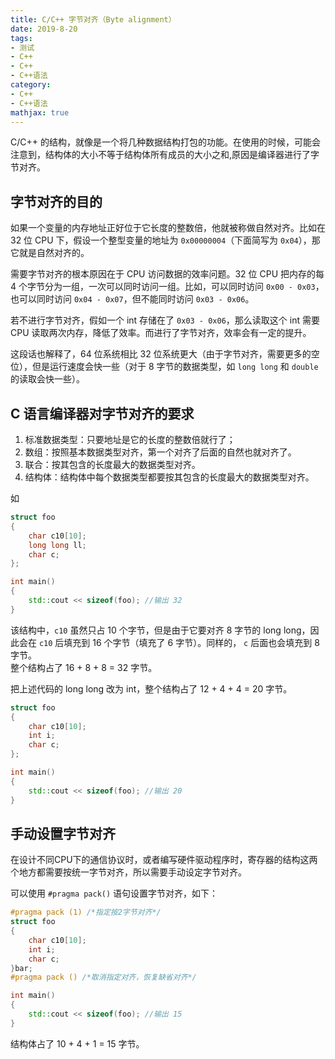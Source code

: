 ```yaml
---
title: C/C++ 字节对齐（Byte alignment）
date: 2019-8-20
tags:
- 测试
- C++
- C++
- C++语法
category:
- C++
- C++语法
mathjax: true
---
```


C/C++ 的结构，就像是一个将几种数据结构打包的功能。在使用的时候，可能会注意到，结构体的大小不等于结构体所有成员的大小之和,原因是编译器进行了字节对齐。

## 字节对齐的目的

如果一个变量的内存地址正好位于它长度的整数倍，他就被称做自然对齐。比如在 32 位 CPU 下，假设一个整型变量的地址为 `0x00000004`（下面简写为 `0x04`），那它就是自然对齐的。

需要字节对齐的根本原因在于 CPU 访问数据的效率问题。32 位 CPU 把内存的每 4 个字节分为一组，一次可以同时访问一组。比如，可以同时访问 `0x00 - 0x03`，也可以同时访问 `0x04 - 0x07`，但不能同时访问 `0x03 - 0x06`。  

若不进行字节对齐，假如一个 int 存储在了 `0x03 - 0x06`，那么读取这个 int 需要 CPU 读取两次内存，降低了效率。而进行了字节对齐，效率会有一定的提升。

这段话也解释了，64 位系统相比 32 位系统更大（由于字节对齐，需要更多的空位），但是运行速度会快一些（对于 8 字节的数据类型，如 `long long` 和 `double` 的读取会快一些）。

## C 语言编译器对字节对齐的要求

1. 标准数据类型：只要地址是它的长度的整数倍就行了；  
2. 数组：按照基本数据类型对齐，第一个对齐了后面的自然也就对齐了。  
3. 联合：按其包含的长度最大的数据类型对齐。
4. 结构体：结构体中每个数据类型都要按其包含的长度最大的数据类型对齐。

如

```c++
struct foo
{
	char c10[10];
	long long ll;
	char c;
};

int main()
{
    std::cout << sizeof(foo); //输出 32
}
```

该结构中，`c10` 虽然只占 10 个字节，但是由于它要对齐 8 字节的 long long，因此会在 `c10` 后填充到 16 个字节（填充了 6 字节）。同样的， `c` 后面也会填充到 8 字节。  
整个结构占了 16 + 8 + 8 = 32 字节。

把上述代码的 long long 改为 int，整个结构占了 12 + 4 + 4 = 20 字节。

```c++
struct foo
{
	char c10[10];
	int i;
	char c;
};

int main()
{
    std::cout << sizeof(foo); //输出 20
}
```

## 手动设置字节对齐

在设计不同CPU下的通信协议时，或者编写硬件驱动程序时，寄存器的结构这两个地方都需要按统一字节对齐，所以需要手动设定字节对齐。

可以使用 `#pragma pack()` 语句设置字节对齐，如下：

```c++
#pragma pack (1) /*指定按2字节对齐*/
struct foo
{
	char c10[10];
	int i;
	char c;
}bar;
#pragma pack () /*取消指定对齐，恢复缺省对齐*/

int main()
{
	std::cout << sizeof(foo); //输出 15
}
```

结构体占了 10 + 4 + 1 = 15 字节。
